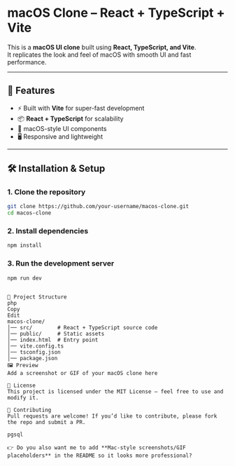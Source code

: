 # macOS Clone – React + TypeScript + Vite

This is a **macOS UI clone** built using **React, TypeScript, and Vite**.  
It replicates the look and feel of macOS with smooth UI and fast performance.

---

## 🚀 Features
- ⚡ Built with **Vite** for super-fast development
- 📦 **React + TypeScript** for scalability
- 🎨 macOS-style UI components
- 🖥️ Responsive and lightweight

---

## 🛠️ Installation & Setup

### 1. Clone the repository
```bash
git clone https://github.com/your-username/macos-clone.git
cd macos-clone
```

### 2. Install dependencies
```bash
npm install
```

### 3. Run the development server
```bash
npm run dev
```
```base

📂 Project Structure
php
Copy
Edit
macos-clone/
│── src/        # React + TypeScript source code
│── public/     # Static assets
│── index.html  # Entry point
│── vite.config.ts
│── tsconfig.json
│── package.json
🖼️ Preview
Add a screenshot or GIF of your macOS clone here

📜 License
This project is licensed under the MIT License – feel free to use and modify it.

🤝 Contributing
Pull requests are welcome! If you’d like to contribute, please fork the repo and submit a PR.

pgsql

👉 Do you also want me to add **Mac-style screenshots/GIF placeholders** in the README so it looks more professional?
```
